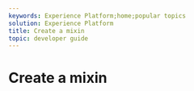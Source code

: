 ```yaml
---
keywords: Experience Platform;home;popular topics
solution: Experience Platform
title: Create a mixin
topic: developer guide
---
```


# Create a mixin
